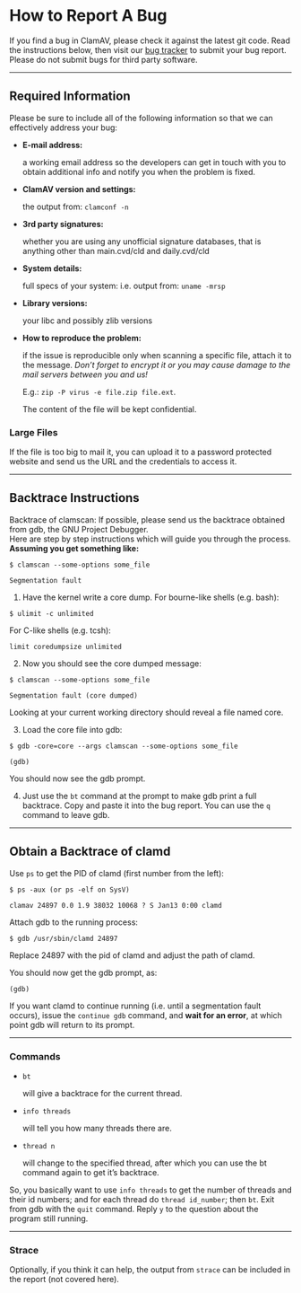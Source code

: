 # How to Report A Bug

If you find a bug in ClamAV, please check it against the latest git code. Read the instructions below, then visit our [bug tracker](https://bugzilla.clamav.net/) to submit your bug report. Please do not submit bugs for third party software.

---

## Required Information

Please be sure to include all of the following information so that we can effectively address your bug:

+ __E-mail address:__

  a working email address so the developers can get in touch with you to obtain additional info and notify you when the problem is fixed.

+ __ClamAV version and settings:__

  the output from: `clamconf -n`

+ __3rd party signatures:__

  whether you are using any unofficial signature databases, that is anything other than main.cvd/cld and daily.cvd/cld

+ __System details:__

  full specs of your system: i.e. output from: `uname -mrsp`

+ __Library versions:__

  your libc and possibly zlib versions

+ __How to reproduce the problem:__

  if the issue is reproducible only when scanning a specific file, attach it to the message.  _Don’t forget to encrypt it or you may cause damage to the mail servers between you and us!_ 

  E.g.: `zip -P virus -e file.zip file.ext`.

  The content of the file will be kept confidential.

### Large Files

If the file is too big to mail it, you can upload it to a password protected website and send us the URL and the credentials to access it.

---

## Backtrace Instructions

Backtrace of clamscan: If possible, please send us the backtrace obtained from gdb, the GNU Project Debugger.  
Here are step by step instructions which will guide you through the process.
__Assuming you get something like:__

`$ clamscan --some-options some_file`

`Segmentation fault`

1. Have the kernel write a core dump. 
  For bourne-like shells (e.g. bash): 

  `$ ulimit -c unlimited`

  For C-like shells (e.g. tcsh): 
  
  `limit coredumpsize unlimited`

2. Now you should see the core dumped message:

  `$ clamscan --some-options some_file`
  
  `Segmentation fault (core dumped)`
  
  Looking at your current working directory should reveal a file named core.

3. Load the core file into gdb:

  `$ gdb -core=core --args clamscan --some-options some_file`
  
  `(gdb)`
  
  You should now see the gdb prompt.
  
4. Just use the `bt` command at the prompt to make gdb print a full backtrace.  Copy and paste it into the bug report. You can use the `q` command to leave gdb.

---

## Obtain a Backtrace of clamd

Use `ps` to get the PID of clamd (first number from the left):

`$ ps -aux (or ps -elf on SysV)`

`clamav 24897 0.0 1.9 38032 10068 ? S Jan13 0:00 clamd  `
  
Attach gdb to the running process:

`$ gdb /usr/sbin/clamd 24897`

Replace 24897 with the pid of clamd and adjust the path of clamd.

You should now get the gdb prompt, as:  

`(gdb)`

If you want clamd to continue running (i.e. until a segmentation fault occurs), issue the `continue gdb` command, and __wait for an error__, at which point gdb will return to its prompt.  

---

### Commands

+ `bt`

  will give a backtrace for the current thread.

+ `info threads`

  will tell you how many threads there are.

+ `thread n`

  will change to the specified thread, after which you can use the bt command again to get it’s backtrace.  

So, you basically want to use `info threads` to get the number of threads and their id numbers; and for each thread do `thread id_number`; then `bt`. Exit from gdb with the `quit` command. Reply `y` to the question about the program still running.

---

### Strace

Optionally, if you think it can help, the output from `strace` can be included in the report (not covered here).
